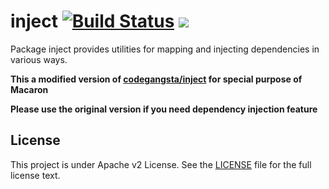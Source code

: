 # inject [![Build Status](https://travis-ci.org/go-macaron/inject.svg?branch=master)](https://travis-ci.org/go-macaron/inject) [![](http://gocover.io/_badge/github.com/go-macaron/inject)](http://gocover.io/github.com/go-macaron/inject)

Package inject provides utilities for mapping and injecting dependencies in various ways.

**This a modified version of [codegangsta/inject](https://github.com/codegangsta/inject) for special purpose of Macaron**

**Please use the original version if you need dependency injection feature**

## License

This project is under Apache v2 License. See the [LICENSE](LICENSE) file for the full license text.